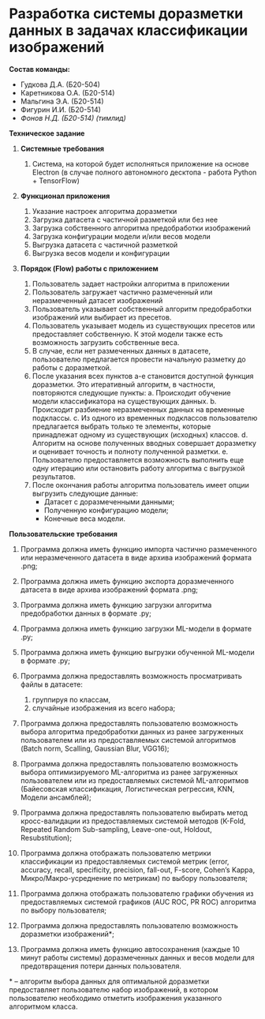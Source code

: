 # Разработка системы доразметки данных в задачах классификации изображений

**Состав команды:**
- Гудкова Д.А. (Б20-504)
- Каретникова О.А. (Б20-514)
- Мальгина Э.А. (Б20-514)
- Фигурин И.И. (Б20-514)
- *Фонов Н.Д. (Б20-514) (тимлид)*

**Техническое задание**

1. **Системные требования**
	1. Система, на которой будет исполняться приложение на основе Electron (в случае полного автономного десктопа - работа Python + TensorFlow)

2. **Функционал приложения**
	1. Указание настроек алгоритма доразметки
	2. Загрузка датасета с частичной разметкой или без нее
	3. Загрузка собственного алгоритма предобработки изображений
	4. Загрузка конфигурации модели и/или весов модели
	5. Выгрузка датасета с частичной разметкой
	6. Выгрузка весов модели и конфигурации

3. **Порядок (Flow) работы с приложением**
	1. Пользователь задает настройки алгоритма в приложении
	2. Пользователь загружает частично размеченный или неразмеченный датасет изображений
	3. Пользователь указывает собственный алгоритм предобработки изображений или выбирает из пресетов.
	4. Пользователь указывает модель из существующих пресетов или предоставляет собственную. К этой модели также есть возможность загрузить собственные веса.
	5. В случае, если нет размеченных данных в датасете, пользователю предлагается провести начальную разметку до работы с доразметкой.
	6. После указания всех пунктов a-e становится доступной функция доразметки. Это итеративный алгоритм, в частности, повторяются следующие пункты:
			a. Происходит обучение модели классификатора на существующих данных.
			b. Происходит разбиение неразмеченных данных на временные подклассы.
			c. Из одного из временных подклассов пользователю предлагается выбрать только те элементы, которые принадлежат одному из существующих (исходных) классов.
			d. Алгоритм на основе полученных вводных совершает доразметку и оценивает точность и полноту полученной разметки.
			e. Пользователю предоставляется возможность выполнить еще одну итерацию или остановить работу алгоритма с выгрузкой результатов.
	7. После окончания работы алгоритма пользователь имеет опции выгрузить следующие данные:
		- Датасет с доразмеченными данными;
		- Полученную конфигурацию модели;
		- Конечные веса модели.

**Пользовательские требования**
1. Программа должна иметь функцию импорта частично размеченного или неразмеченного датасета в виде архива изображений формата .png;
2. Программа должна иметь функцию экспорта доразмеченного датасета в виде архива изображений формата .png;
3. Программа должна иметь функцию загрузки алгоритма предобработки данных в формате .py;
4. Программа должна иметь функцию загрузки ML-модели в формате .py;
5. Программа должна иметь функцию выгрузки обученной ML-модели в формате .py;
6. Программа должна предоставлять возможность просматривать файлы в датасете:
	1. группируя по классам,
	2. случайные изображения из всего набора;

7. Программа должна предоставлять пользователю возможность выбора алгоритма предобработки данных из ранее загруженных пользователем или из предоставляемых системой алгоритмов (Batch norm, Scalling, Gaussian Blur, VGG16);
8. Программа должна предоставлять пользователю возможность выбора оптимизируемого ML-алгоритма из ранее загруженных пользователем или из предоставляемых системой ML-алгоритмов (Байесовская классификация, Логистическая регрессия, KNN, Модели ансамблей);
9. Программа должна предоставлять пользователю выбирать метод кросс-валидации из предоставляемых системой методов (K-Fold, Repeated Random Sub-sampling, Leave-one-out, Holdout, Resubstitution);
10. Программа должна отображать пользователю метрики классификации из предоставляемых системой метрик (error, accuracy, recall, specificity, precision, fall-out, F-score, Cohen’s Kappa, Микро/Макро-усреднение по метрикам) по выбору пользователя;
11. Программа должна отображать пользователю графики обучения из предоставляемых системой графиков (AUC ROC, PR ROC) алгоритма по выбору пользователя;
12. Программа должна предоставлять пользователю возможность доразметки изображений*;
13. Программа должна иметь функцию автосохранения (каждые 10 минут работы системы) доразмеченных данных и весов модели для предотвращения потери данных пользователя.

\* – алгоритм выбора данных для оптимальной доразметки предоставляет пользователю набор изображений, в котором пользователю необходимо отметить изображения указанного алгоритмом класса.
